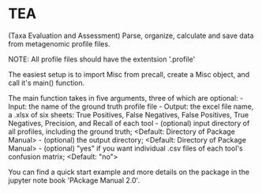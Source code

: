 # TEA
(Taxa Evaluation and Assessment) Parse, organize, calculate and save data from metagenomic profile files.

NOTE: All profile files should have the extentsion '.profile'

The easiest setup is to import Misc from precall, create a Misc object, and call it's main() function.

The main function takes in five arguments, three of which are optional:
	- Input: the name of the ground truth profile file
	- Output: the excel file name, a .xlsx of six sheets: True Positives, False Negatives, False Positives, True Negatives, Precision, and Recall of each tool
	- (optional) input directory of all profiles, including the ground truth; <Default: Directory of Package Manual>
	- (optional) the output directory; <Default: Directory of Package Manual>
	- (optional) "yes" if you want individual .csv files of each tool's confusion matrix; <Default: "no">


You can find a quick start example and more details on the package in the jupyter note book 'PAckage Manual 2.0'.

